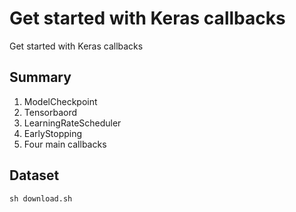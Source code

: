 # Get started with Keras callbacks
Get started with Keras callbacks

## Summary
1. ModelCheckpoint
2. Tensorbaord
3. LearningRateScheduler
4. EarlyStopping
5. Four main callbacks

## Dataset
`sh download.sh`
